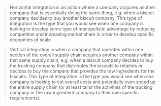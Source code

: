 > Horizontal integration is an action where a company acquires another company that is essentially doing the same thing, e.g. when a biscuit company decides to buy another biscuit company. This type of integration is the type that you would see when one company is looking to develop some type of monopolistic advantage by reducing competition and increasing market share in order to develop specific economies of scale.

> Vertical integration is when a company that operates within one section of the overall supply chain acquires another company within that same supply chain, e.g. when a biscuit company decides to buy the trucking company that distributes the biscuits to retailers or decides to buy the company that provides the raw ingredients for the biscuits. This type of integration is the type you would see when one company is looking to cut overall costs and potentially even speed up the entire supply chain (or at least tailor the activities of the trucking company or the raw ingredient company to their own specific requirements).